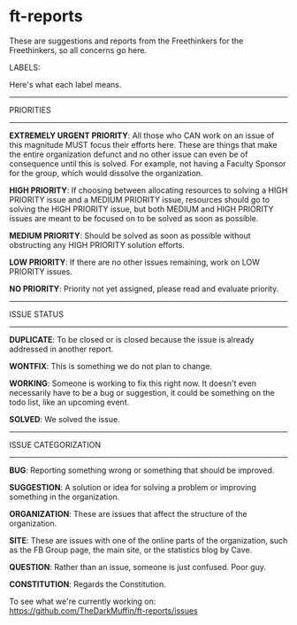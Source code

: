 # ft-reports
These are suggestions and reports from the Freethinkers for the Freethinkers, so all concerns go here.

LABELS:

Here's what each label means.
___

PRIORITIES
___

<b>EXTREMELY URGENT PRIORITY</b>: All those who CAN work on an issue of this magnitude MUST focus their efforts here. These are things that make the entire organization defunct and no other issue can even be of consequence until this is solved. For example, not having a Faculty Sponsor for the group, which would dissolve the organization.

<b>HIGH PRIORITY</b>: If choosing between allocating resources to solving a HIGH PRIORITY issue and a MEDIUM PRIORITY issue, resources should go to solving the HIGH PRIORITY issue, but both MEDIUM and HIGH PRIORITY issues are meant to be focused on to be solved as soon as possible.

<b>MEDIUM PRIORITY</b>: Should be solved as soon as possible without obstructing any HIGH PRIORITY solution efforts.

<b>LOW PRIORITY</b>: If there are no other issues remaining, work on LOW PRIORITY issues.

<b>NO PRIORITY</b>: Priority not yet assigned, please read and evaluate priority.
___

ISSUE STATUS
___

<b>DUPLICATE</b>: To be closed or is closed because the issue is already addressed in another report.

<b>WONTFIX</b>: This is something we do not plan to change.

<b>WORKING</b>: Someone is working to fix this right now. It doesn't even necessarily have to be a bug or suggestion, it could be something on the todo list, like an upcoming event.

<b>SOLVED</b>: We solved the issue.
___

ISSUE CATEGORIZATION
___

<b>BUG</b>: Reporting something wrong or something that should be improved.

<b>SUGGESTION</b>: A solution or idea for solving a problem or improving something in the organization.

<b>ORGANIZATION</b>: These are issues that affect the structure of the organization.

<b>SITE</b>: These are issues with one of the online parts of the organization, such as the FB Group page, the main site, or the statistics blog by Cave.

<b>QUESTION</b>: Rather than an issue, someone is just confused. Poor guy.

<b>CONSTITUTION</b>: Regards the Constitution.

To see what we're currently working on: https://github.com/TheDarkMuffin/ft-reports/issues
